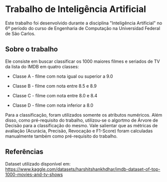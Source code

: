 # Trabalho de Inteligência Artificial

Este trabalho foi desenvolvido durante a disciplina "Inteligência Artificial" no 6º período do curso de Engenharia de Computação na Universidad Federal de São Carlos.

## Sobre o trabalho

Ele consiste em buscar classificar os 1000 maiores filmes e seriados de TV da lista do IMDB em quatro classes:

* Classe A - filme com nota igual ou superior a 9.0

* Classe B - filme com nota entre 8.5 e 8.9

* Classe C - filme com nota entre 8.0 e 8.4

* Classe D - filme com nota inferior a 8.0

Para a classificação, foram utilizados somente os atributos numéricos. Além disso, como pré-requisito do trabalho, utilizou-se o algortmo de Árvore de Decisão para a classificação do mesmo. Vale salientar que as métricas de avaliação (Acurácia, Precisão, Revocação e F1-Score) foram calculadas manualmente também como pré-requisito do trabalho.

## Referências
Dataset utilizado disponível em: https://www.kaggle.com/datasets/harshitshankhdhar/imdb-dataset-of-top-1000-movies-and-tv-shows
